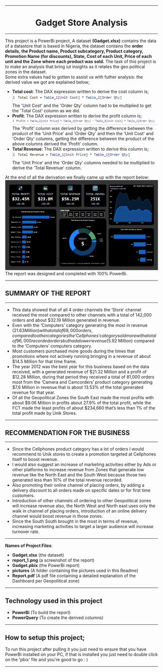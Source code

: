 <hr>
<div style="text-align: center;"><h1> Gadget Store Analysis</h1></div>
<hr>

This project is a PowerBi project, A dataset <b>(Gadget.xlsx)</b> contains the data of a datastore that is based in Nigeria, the dataset contains the <b>order details, the Product name, Product subcategory, Product category, Promotion Name (for discounts), State, Cost of each Unit, Price of each unit and the Zone where each product was sold.</b> The task of this project is to make an analysis that bring iut insights as it relates the geo political zones in the dataset.<br>Some extra values had to gotten to assist us with futher analysis: the derived value we got are explained below; <br>
<ul>
<li><b>Total cost</b>: The DAX expression written to derive the cost column is;<br>
<img src=pictures/total_cost.png><br>
The 'Unit Cost' and the 'Order Qty' column had to be multiplied to get the 'Total Cost' column as we did.
<li><b>Profit</b>: The DAX expression written to derive the profit column is;<br>
<img src=pictures/profit.png><br>
The 'Profit' column was derived by getting the difference between the product of the 'Unit Price' and 'Order Qty' and then the 'Unit Cost' and 'Order Qty' columns, getting the difference between the product of the above columns derived the 'Profit' column.
<li><b>Total Revenue</b>: The DAX expression written to derive this column is;<br>
<img src=pictures/total_revenue.png><br>
The 'Unit Price' and the 'Order Qty' columns needed to be multiplied to derive the 'Total Revenue' column.
</ul>
At the end of all the derivation we finally came up with the report below:<br>
<img src=report_1.png><br>
The report was designed and completed with 100% PowerBi.

<hr>

## SUMMARY OF THE REPORT
<hr>

-	This data showed that of all 4 order channels the ‘Store’ channel received the most compared to other channels with a total of 142,000 orders and about $32.19 Million generated in revenue.
-	Even with the ‘Computers’ category generating the most in revenue ($21.63 Million) with a total of 69,000 orders, compared to other categories the ‘Cellphones’ category sold more with a total of 96,000 recorded orders but had a lower revenue ($5.92 Million) compared to the ‘Computers’ computers category.
-	Most customers purchased more goods during the times that promotions where not actively running bringing in a revenue of about $14.5 Million for that time frame.
-	The year 2012 was the best year for this business based on the data received, with a generated revenue of $21.32 Million and a profit of $12.28 Million, during that period they received a total of 81,000 orders most from the ‘Camera and Camcorders’ product category generating $7.6 Million in revenue that is about 13.53% of the total generated revenue for that year.
-	Of all the Geopolitical Zones the South East made the most profits with about $9.06 Million in profits about 27.9% of the total profit, while the FCT made the least profits of about $234,660 that’s less than 1% of the total profit made by Unik Stores.
<hr>

## RECOMMENDATION FOR THE BUSINESS
<hr>

-	Since the Cellphones product category has a lot of orders I would recommend to Unik stores to create a promotion targeted at Cellphones itself to boost revenue.
-	I would also suggest an increase of marketing activities either by Ads or other platforms to increase revenue from Zones that generate low revenue like the North East and the South West because those two generated less than 10% of the total revenue recorded.
-	Also promoting their online channel of placing orders, by adding a delivery discount to all orders made on specific dates or for first time customers.
-	Introduction of other channels of ordering to other Geopolitical zones will increase revenue also, the North West and North east uses only the walk in channel of placing orders, introduction of an online delivery channel would boost revenue in those zones.
- Since the South South brought in the most in terms of revenue, increasing marketing activities to target a larger audience will increase turnover rate.


<hr>
<b>Names of Project Files</b>:
<ul>
<li><b>Gadget.xlsx</b> (the dataset)
<li><b>report_1.png</b> (a screenshot of the report)
<li><b>Gadget.pbix</b> (the PowerBi report)
<li><b>pictures</b> (A folder containing the pictures used in this Readme)
<li><b>Report.pdf</b> (A pdf file containing a detailed explanation of the Dashboard per Geopolitical zone)
</ul>
<hr>

## Technology used in this project
<ul>
<li> <b>PowerBi</b> (To build the report)
<li> <b>PowerQuery</b> (To create the derived columns)
</ul>
<hr>

## How to setup this project;
To run this project after pulling it you just need to ensure that you have PowerBi installed on your PC, if that is installed you just need to double click on the 'pbix' file and you're good to go : )
<hr>

